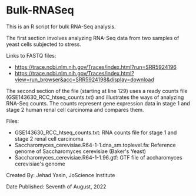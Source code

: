 # Bulk-RNASeq

This is an R script for bulk RNA-Seq analysis.

The first section involves analyzing RNA-Seq data from two samples of yeast cells subjected to stress. 

Links to FASTQ files:
  - https://trace.ncbi.nlm.nih.gov/Traces/index.html?run=SRR5924196
  - https://trace.ncbi.nlm.nih.gov/Traces/index.html?view=run_browser&acc=SRR5924198&display=download
  
The second section of the file (starting at line 129) uses a ready counts file (GSE143630_RCC_htseq_counts.txt) and illustrates the ways of analyzing RNA-Seq counts. 
The counts represent gene expression data in stage 1 and stage 2 human renal cell carcinoma and compares them. 

Files:
- GSE143630_RCC_htseq_counts.txt: RNA counts file for stage 1 and stage 2 renal cell carcinoma
- Saccharomyces_cerevisiae.R64-1-1.dna_sm.toplevel.fa: Reference genome of Saccharomyces cerevisiae (Baker's Yeast)
- Saccharomyces_cerevisiae.R64-1-1.96.gtf: GTF file of accharomyces cerevisiae's genome

Created By: Jehad Yasin, JoScience Institute

Date Published: Seventh of August, 2022





  
